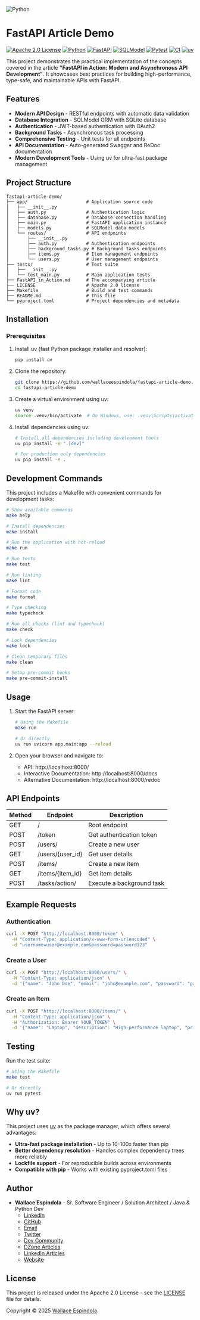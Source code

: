 ![Python](https://www.python.org/static/community_logos/python-logo-generic.svg)

# FastAPI Article Demo

[![Apache 2.0 License](https://img.shields.io/badge/License-Apache2.0-orange)](LICENSE)
[![Python](https://img.shields.io/badge/Built_with-Python-blue)](https://www.python.org/)
[![FastAPI](https://img.shields.io/badge/Framework-FastAPI-009688)](https://fastapi.tiangolo.com/)
[![SQLModel](https://img.shields.io/badge/ORM-SQLModel-teal)](https://sqlmodel.tiangolo.com/)
[![Pytest](https://img.shields.io/badge/Testing-Pytest-green)](https://pytest.org/)
[![CI](https://github.com/wallaceespindola/fastapi-article-demo/actions/workflows/ci.yml/badge.svg)](https://github.com/wallaceespindola/fastapi-article-demo/actions/workflows/ci.yml)
[![uv](https://img.shields.io/badge/Package%20Manager-uv-blueviolet)](https://github.com/astral-sh/uv)

This project demonstrates the practical implementation of the concepts covered in the article **"FastAPI in Action: Modern and Asynchronous API Development"**. It showcases best practices for building high-performance, type-safe, and maintainable APIs with FastAPI.

## Features

- **Modern API Design** - RESTful endpoints with automatic data validation
- **Database Integration** - SQLModel ORM with SQLite database
- **Authentication** - JWT-based authentication with OAuth2
- **Background Tasks** - Asynchronous task processing
- **Comprehensive Testing** - Unit tests for all endpoints
- **API Documentation** - Auto-generated Swagger and ReDoc documentation
- **Modern Development Tools** - Using uv for ultra-fast package management

## Project Structure

```
fastapi-article-demo/
├── app/                      # Application source code
│   ├── __init__.py
│   ├── auth.py               # Authentication logic
│   ├── database.py           # Database connection handling
│   ├── main.py               # FastAPI application instance
│   ├── models.py             # SQLModel data models
│   └── routes/               # API endpoints
│       ├── __init__.py
│       ├── auth.py           # Authentication endpoints
│       ├── background_tasks.py # Background tasks endpoints
│       ├── items.py          # Item management endpoints
│       └── users.py          # User management endpoints
├── tests/                    # Test suite
│   ├── __init__.py
│   └── test_main.py          # Main application tests
├── FastAPI_in_Action.md      # The accompanying article
├── LICENSE                   # Apache 2.0 license
├── Makefile                  # Build and test commands
├── README.md                 # This file
└── pyproject.toml            # Project dependencies and metadata
```

## Installation

### Prerequisites

1. Install uv (fast Python package installer and resolver):
   ```bash
   pip install uv
   ```

2. Clone the repository:
   ```bash
   git clone https://github.com/wallaceespindola/fastapi-article-demo.git
   cd fastapi-article-demo
   ```

3. Create a virtual environment using uv:
   ```bash
   uv venv
   source .venv/bin/activate  # On Windows, use: .venv\Scripts\activate
   ```

4. Install dependencies using uv:
   ```bash
   # Install all dependencies including development tools
   uv pip install -e ".[dev]"

   # For production only dependencies
   uv pip install -e .
   ```

## Development Commands

This project includes a Makefile with convenient commands for development tasks:

```bash
# Show available commands
make help

# Install dependencies
make install

# Run the application with hot-reload
make run

# Run tests
make test

# Run linting
make lint

# Format code
make format

# Type checking
make typecheck

# Run all checks (lint and typecheck)
make check

# Lock dependencies
make lock

# Clean temporary files
make clean

# Setup pre-commit hooks
make pre-commit-install
```

## Usage

1. Start the FastAPI server:
   ```bash
   # Using the Makefile
   make run

   # Or directly
   uv run uvicorn app.main:app --reload
   ```

2. Open your browser and navigate to:
   - API: http://localhost:8000/
   - Interactive Documentation: http://localhost:8000/docs
   - Alternative Documentation: http://localhost:8000/redoc

## API Endpoints

| Method | Endpoint            | Description                       |
|--------|---------------------|-----------------------------------|
| GET    | /                   | Root endpoint                     |
| POST   | /token              | Get authentication token          |
| POST   | /users/             | Create a new user                 |
| GET    | /users/{user_id}    | Get user details                  |
| POST   | /items/             | Create a new item                 |
| GET    | /items/{item_id}    | Get item details                  |
| POST   | /tasks/action/      | Execute a background task         |

## Example Requests

### Authentication

```bash
curl -X POST "http://localhost:8000/token" \
  -H "Content-Type: application/x-www-form-urlencoded" \
  -d "username=user@example.com&password=password123"
```

### Create a User

```bash
curl -X POST "http://localhost:8000/users/" \
  -H "Content-Type: application/json" \
  -d '{"name": "John Doe", "email": "john@example.com", "password": "password123"}'
```

### Create an Item

```bash
curl -X POST "http://localhost:8000/items/" \
  -H "Content-Type: application/json" \
  -H "Authorization: Bearer YOUR_TOKEN" \
  -d '{"name": "Laptop", "description": "High-performance laptop", "price": 1299.99, "tax": 119.99}'
```

## Testing

Run the test suite:

```bash
# Using the Makefile
make test

# Or directly
uv run pytest
```

## Why uv?

This project uses [uv](https://github.com/astral-sh/uv) as the package manager, which offers several advantages:

- **Ultra-fast package installation** - Up to 10-100x faster than pip
- **Better dependency resolution** - Handles complex dependency trees more reliably
- **Lockfile support** - For reproducible builds across environments
- **Compatible with pip** - Works with existing pyproject.toml files

## Author

- **Wallace Espindola** - Sr. Software Engineer / Solution Architect / Java & Python Dev
  - [LinkedIn](https://www.linkedin.com/in/wallaceespindola/)
  - [GitHub](https://github.com/wallaceespindola)
  - [Email](mailto:wallace.espindola@gmail.com)
  - [Twitter](https://twitter.com/wsespindola)
  - [Dev Community](https://dev.to/wallaceespindola)
  - [DZone Articles](https://dzone.com/users/1254611/wallacese.html)
  - [LinkedIn Articles](https://www.linkedin.com/in/wallaceespindola/recent-activity/articles/)
  - [Website](https://www.wtechitsolutions.com/)

## License

This project is released under the Apache 2.0 License - see the [LICENSE](LICENSE) file for details.

Copyright © 2025 [Wallace Espindola](https://github.com/wallaceespindola/).

